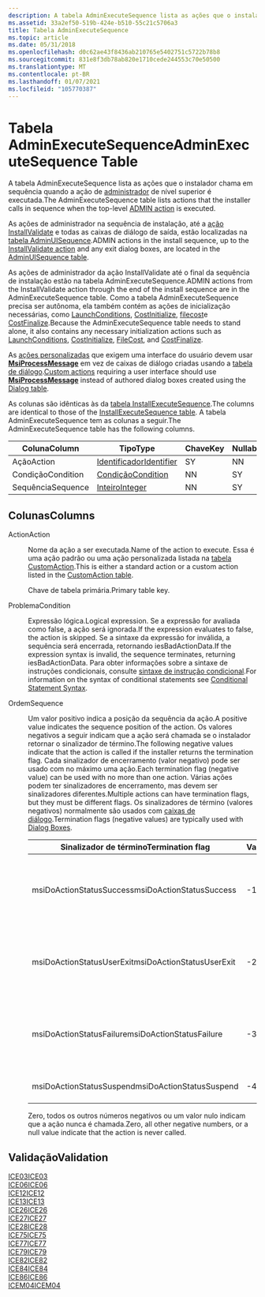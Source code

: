 ```yaml
---
description: A tabela AdminExecuteSequence lista as ações que o instalador chama em sequência quando a ação de administrador de nível superior é executada.
ms.assetid: 33a2ef50-519b-424e-b510-55c21c5706a3
title: Tabela AdminExecuteSequence
ms.topic: article
ms.date: 05/31/2018
ms.openlocfilehash: d0c62ae43f8436ab210765e5402751c5722b78b8
ms.sourcegitcommit: 831e8f3db78ab820e1710cede244553c70e50500
ms.translationtype: MT
ms.contentlocale: pt-BR
ms.lasthandoff: 01/07/2021
ms.locfileid: "105770387"
---
```

# <a name="adminexecutesequence-table"></a><span data-ttu-id="6db31-103">Tabela AdminExecuteSequence</span><span class="sxs-lookup"><span data-stu-id="6db31-103">AdminExecuteSequence Table</span></span>

<span data-ttu-id="6db31-104">A tabela AdminExecuteSequence lista as ações que o instalador chama em sequência quando a ação de [administrador](admin-action.md) de nível superior é executada.</span><span class="sxs-lookup"><span data-stu-id="6db31-104">The AdminExecuteSequence table lists actions that the installer calls in sequence when the top-level [ADMIN action](admin-action.md) is executed.</span></span>

<span data-ttu-id="6db31-105">As ações de administrador na sequência de instalação, até a [ação InstallValidate](installvalidate-action.md) e todas as caixas de diálogo de saída, estão localizadas na [tabela AdminUISequence](adminuisequence-table.md).</span><span class="sxs-lookup"><span data-stu-id="6db31-105">ADMIN actions in the install sequence, up to the [InstallValidate action](installvalidate-action.md) and any exit dialog boxes, are located in the [AdminUISequence table](adminuisequence-table.md).</span></span>

<span data-ttu-id="6db31-106">As ações de administrador da ação InstallValidate até o final da sequência de instalação estão na tabela AdminExecuteSequence.</span><span class="sxs-lookup"><span data-stu-id="6db31-106">ADMIN actions from the InstallValidate action through the end of the install sequence are in the AdminExecuteSequence table.</span></span> <span data-ttu-id="6db31-107">Como a tabela AdminExecuteSequence precisa ser autônoma, ela também contém as ações de inicialização necessárias, como [LaunchConditions](launchconditions-action.md), [CostInitialize](costinitialize-action.md), [filecost](filecost-action.md)e [CostFinalize](costfinalize-action.md).</span><span class="sxs-lookup"><span data-stu-id="6db31-107">Because the AdminExecuteSequence table needs to stand alone, it also contains any necessary initialization actions such as [LaunchConditions](launchconditions-action.md), [CostInitialize](costinitialize-action.md), [FileCost](filecost-action.md), and [CostFinalize](costfinalize-action.md).</span></span>

<span data-ttu-id="6db31-108">As [ações personalizadas](custom-actions.md) que exigem uma interface do usuário devem usar [**MsiProcessMessage**](/windows/desktop/api/Msiquery/nf-msiquery-msiprocessmessage) em vez de caixas de diálogo criadas usando a [tabela de diálogo](dialog-table.md).</span><span class="sxs-lookup"><span data-stu-id="6db31-108">[Custom actions](custom-actions.md) requiring a user interface should use [**MsiProcessMessage**](/windows/desktop/api/Msiquery/nf-msiquery-msiprocessmessage) instead of authored dialog boxes created using the [Dialog table](dialog-table.md).</span></span>

<span data-ttu-id="6db31-109">As colunas são idênticas às da [tabela InstallExecuteSequence](installexecutesequence-table.md).</span><span class="sxs-lookup"><span data-stu-id="6db31-109">The columns are identical to those of the [InstallExecuteSequence table](installexecutesequence-table.md).</span></span> <span data-ttu-id="6db31-110">A tabela AdminExecuteSequence tem as colunas a seguir.</span><span class="sxs-lookup"><span data-stu-id="6db31-110">The AdminExecuteSequence table has the following columns.</span></span>



| <span data-ttu-id="6db31-111">Coluna</span><span class="sxs-lookup"><span data-stu-id="6db31-111">Column</span></span>    | <span data-ttu-id="6db31-112">Tipo</span><span class="sxs-lookup"><span data-stu-id="6db31-112">Type</span></span>                         | <span data-ttu-id="6db31-113">Chave</span><span class="sxs-lookup"><span data-stu-id="6db31-113">Key</span></span> | <span data-ttu-id="6db31-114">Nullable</span><span class="sxs-lookup"><span data-stu-id="6db31-114">Nullable</span></span> |
|-----------|------------------------------|-----|----------|
| <span data-ttu-id="6db31-115">Ação</span><span class="sxs-lookup"><span data-stu-id="6db31-115">Action</span></span>    | [<span data-ttu-id="6db31-116">Identificador</span><span class="sxs-lookup"><span data-stu-id="6db31-116">Identifier</span></span>](identifier.md) | <span data-ttu-id="6db31-117">S</span><span class="sxs-lookup"><span data-stu-id="6db31-117">Y</span></span>   | <span data-ttu-id="6db31-118">N</span><span class="sxs-lookup"><span data-stu-id="6db31-118">N</span></span>        |
| <span data-ttu-id="6db31-119">Condição</span><span class="sxs-lookup"><span data-stu-id="6db31-119">Condition</span></span> | [<span data-ttu-id="6db31-120">Condição</span><span class="sxs-lookup"><span data-stu-id="6db31-120">Condition</span></span>](condition.md)   | <span data-ttu-id="6db31-121">N</span><span class="sxs-lookup"><span data-stu-id="6db31-121">N</span></span>   | <span data-ttu-id="6db31-122">S</span><span class="sxs-lookup"><span data-stu-id="6db31-122">Y</span></span>        |
| <span data-ttu-id="6db31-123">Sequência</span><span class="sxs-lookup"><span data-stu-id="6db31-123">Sequence</span></span>  | [<span data-ttu-id="6db31-124">Inteiro</span><span class="sxs-lookup"><span data-stu-id="6db31-124">Integer</span></span>](integer.md)       | <span data-ttu-id="6db31-125">N</span><span class="sxs-lookup"><span data-stu-id="6db31-125">N</span></span>   | <span data-ttu-id="6db31-126">S</span><span class="sxs-lookup"><span data-stu-id="6db31-126">Y</span></span>        |



 

## <a name="columns"></a><span data-ttu-id="6db31-127">Colunas</span><span class="sxs-lookup"><span data-stu-id="6db31-127">Columns</span></span>

<dl> <dt>

<span data-ttu-id="6db31-128"><span id="Action"></span><span id="action"></span><span id="ACTION"></span>Action</span><span class="sxs-lookup"><span data-stu-id="6db31-128"><span id="Action"></span><span id="action"></span><span id="ACTION"></span>Action</span></span>
</dt> <dd>

<span data-ttu-id="6db31-129">Nome da ação a ser executada.</span><span class="sxs-lookup"><span data-stu-id="6db31-129">Name of the action to execute.</span></span> <span data-ttu-id="6db31-130">Essa é uma ação padrão ou uma ação personalizada listada na [tabela CustomAction](customaction-table.md).</span><span class="sxs-lookup"><span data-stu-id="6db31-130">This is either a standard action or a custom action listed in the [CustomAction table](customaction-table.md).</span></span>

<span data-ttu-id="6db31-131">Chave de tabela primária.</span><span class="sxs-lookup"><span data-stu-id="6db31-131">Primary table key.</span></span>

</dd> <dt>

<span data-ttu-id="6db31-132"><span id="Condition"></span><span id="condition"></span><span id="CONDITION"></span>Problema</span><span class="sxs-lookup"><span data-stu-id="6db31-132"><span id="Condition"></span><span id="condition"></span><span id="CONDITION"></span>Condition</span></span>
</dt> <dd>

<span data-ttu-id="6db31-133">Expressão lógica.</span><span class="sxs-lookup"><span data-stu-id="6db31-133">Logical expression.</span></span> <span data-ttu-id="6db31-134">Se a expressão for avaliada como false, a ação será ignorada.</span><span class="sxs-lookup"><span data-stu-id="6db31-134">If the expression evaluates to false, the action is skipped.</span></span> <span data-ttu-id="6db31-135">Se a sintaxe da expressão for inválida, a sequência será encerrada, retornando iesBadActionData.</span><span class="sxs-lookup"><span data-stu-id="6db31-135">If the expression syntax is invalid, the sequence terminates, returning iesBadActionData.</span></span> <span data-ttu-id="6db31-136">Para obter informações sobre a sintaxe de instruções condicionais, consulte [sintaxe de instrução condicional](conditional-statement-syntax.md).</span><span class="sxs-lookup"><span data-stu-id="6db31-136">For information on the syntax of conditional statements see [Conditional Statement Syntax](conditional-statement-syntax.md).</span></span>

</dd> <dt>

<span data-ttu-id="6db31-137"><span id="Sequence"></span><span id="sequence"></span><span id="SEQUENCE"></span>Ordem</span><span class="sxs-lookup"><span data-stu-id="6db31-137"><span id="Sequence"></span><span id="sequence"></span><span id="SEQUENCE"></span>Sequence</span></span>
</dt> <dd>

<span data-ttu-id="6db31-138">Um valor positivo indica a posição da sequência da ação.</span><span class="sxs-lookup"><span data-stu-id="6db31-138">A positive value indicates the sequence position of the action.</span></span> <span data-ttu-id="6db31-139">Os valores negativos a seguir indicam que a ação será chamada se o instalador retornar o sinalizador de término.</span><span class="sxs-lookup"><span data-stu-id="6db31-139">The following negative values indicate that the action is called if the installer returns the termination flag.</span></span> <span data-ttu-id="6db31-140">Cada sinalizador de encerramento (valor negativo) pode ser usado com no máximo uma ação.</span><span class="sxs-lookup"><span data-stu-id="6db31-140">Each termination flag (negative value) can be used with no more than one action.</span></span> <span data-ttu-id="6db31-141">Várias ações podem ter sinalizadores de encerramento, mas devem ser sinalizadores diferentes.</span><span class="sxs-lookup"><span data-stu-id="6db31-141">Multiple actions can have termination flags, but they must be different flags.</span></span> <span data-ttu-id="6db31-142">Os sinalizadores de término (valores negativos) normalmente são usados com [caixas de diálogo](dialog-boxes.md).</span><span class="sxs-lookup"><span data-stu-id="6db31-142">Termination flags (negative values) are typically used with [Dialog Boxes](dialog-boxes.md).</span></span>



| <span data-ttu-id="6db31-143">Sinalizador de término</span><span class="sxs-lookup"><span data-stu-id="6db31-143">Termination flag</span></span>          | <span data-ttu-id="6db31-144">Valor</span><span class="sxs-lookup"><span data-stu-id="6db31-144">Value</span></span> | <span data-ttu-id="6db31-145">Descrição</span><span class="sxs-lookup"><span data-stu-id="6db31-145">Description</span></span>                                                                          |
|---------------------------|-------|--------------------------------------------------------------------------------------|
| <span data-ttu-id="6db31-146">msiDoActionStatusSuccess</span><span class="sxs-lookup"><span data-stu-id="6db31-146">msiDoActionStatusSuccess</span></span>  | <span data-ttu-id="6db31-147">-1</span><span class="sxs-lookup"><span data-stu-id="6db31-147">-1</span></span>    | <span data-ttu-id="6db31-148">Conclusão bem-sucedida.</span><span class="sxs-lookup"><span data-stu-id="6db31-148">Successful completion.</span></span> <span data-ttu-id="6db31-149">Usado com as caixas de diálogo de [saída](exit-dialog.md) .</span><span class="sxs-lookup"><span data-stu-id="6db31-149">Used with [Exit](exit-dialog.md) dialog boxes.</span></span>               |
| <span data-ttu-id="6db31-150">msiDoActionStatusUserExit</span><span class="sxs-lookup"><span data-stu-id="6db31-150">msiDoActionStatusUserExit</span></span> | <span data-ttu-id="6db31-151">-2</span><span class="sxs-lookup"><span data-stu-id="6db31-151">-2</span></span>    | <span data-ttu-id="6db31-152">O usuário encerra a instalação.</span><span class="sxs-lookup"><span data-stu-id="6db31-152">User terminates install.</span></span> <span data-ttu-id="6db31-153">Usado com caixas de diálogo [UserExit](userexit-dialog.md) .</span><span class="sxs-lookup"><span data-stu-id="6db31-153">Used with [UserExit](userexit-dialog.md) dialog boxes.</span></span>     |
| <span data-ttu-id="6db31-154">msiDoActionStatusFailure</span><span class="sxs-lookup"><span data-stu-id="6db31-154">msiDoActionStatusFailure</span></span>  | <span data-ttu-id="6db31-155">-3</span><span class="sxs-lookup"><span data-stu-id="6db31-155">-3</span></span>    | <span data-ttu-id="6db31-156">Encerramentos de saída fatais.</span><span class="sxs-lookup"><span data-stu-id="6db31-156">Fatal exit terminates.</span></span> <span data-ttu-id="6db31-157">Usado com caixas de diálogo [FatalError](fatalerror-dialog.md) .</span><span class="sxs-lookup"><span data-stu-id="6db31-157">Used with a [FatalError](fatalerror-dialog.md) dialog boxes.</span></span> |
| <span data-ttu-id="6db31-158">msiDoActionStatusSuspend</span><span class="sxs-lookup"><span data-stu-id="6db31-158">msiDoActionStatusSuspend</span></span>  | <span data-ttu-id="6db31-159">-4</span><span class="sxs-lookup"><span data-stu-id="6db31-159">-4</span></span>    | <span data-ttu-id="6db31-160">A instalação está suspensa.</span><span class="sxs-lookup"><span data-stu-id="6db31-160">Install is suspended.</span></span>                                                                |



 

<span data-ttu-id="6db31-161">Zero, todos os outros números negativos ou um valor nulo indicam que a ação nunca é chamada.</span><span class="sxs-lookup"><span data-stu-id="6db31-161">Zero, all other negative numbers, or a null value indicate that the action is never called.</span></span>

</dd> </dl>

## <a name="validation"></a><span data-ttu-id="6db31-162">Validação</span><span class="sxs-lookup"><span data-stu-id="6db31-162">Validation</span></span>

<dl>

[<span data-ttu-id="6db31-163">ICE03</span><span class="sxs-lookup"><span data-stu-id="6db31-163">ICE03</span></span>](ice03.md)  
[<span data-ttu-id="6db31-164">ICE06</span><span class="sxs-lookup"><span data-stu-id="6db31-164">ICE06</span></span>](ice06.md)  
[<span data-ttu-id="6db31-165">ICE12</span><span class="sxs-lookup"><span data-stu-id="6db31-165">ICE12</span></span>](ice12.md)  
[<span data-ttu-id="6db31-166">ICE13</span><span class="sxs-lookup"><span data-stu-id="6db31-166">ICE13</span></span>](ice13.md)  
[<span data-ttu-id="6db31-167">ICE26</span><span class="sxs-lookup"><span data-stu-id="6db31-167">ICE26</span></span>](ice26.md)  
[<span data-ttu-id="6db31-168">ICE27</span><span class="sxs-lookup"><span data-stu-id="6db31-168">ICE27</span></span>](ice27.md)  
[<span data-ttu-id="6db31-169">ICE28</span><span class="sxs-lookup"><span data-stu-id="6db31-169">ICE28</span></span>](ice28.md)  
[<span data-ttu-id="6db31-170">ICE75</span><span class="sxs-lookup"><span data-stu-id="6db31-170">ICE75</span></span>](ice75.md)  
[<span data-ttu-id="6db31-171">ICE77</span><span class="sxs-lookup"><span data-stu-id="6db31-171">ICE77</span></span>](ice77.md)  
[<span data-ttu-id="6db31-172">ICE79</span><span class="sxs-lookup"><span data-stu-id="6db31-172">ICE79</span></span>](ice79.md)  
[<span data-ttu-id="6db31-173">ICE82</span><span class="sxs-lookup"><span data-stu-id="6db31-173">ICE82</span></span>](ice82.md)  
[<span data-ttu-id="6db31-174">ICE84</span><span class="sxs-lookup"><span data-stu-id="6db31-174">ICE84</span></span>](ice84.md)  
[<span data-ttu-id="6db31-175">ICE86</span><span class="sxs-lookup"><span data-stu-id="6db31-175">ICE86</span></span>](ice86.md)  
[<span data-ttu-id="6db31-176">ICEM04</span><span class="sxs-lookup"><span data-stu-id="6db31-176">ICEM04</span></span>](icem04.md)  
</dl>

 

 




